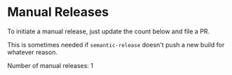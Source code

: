 # Manual Releases

To initiate a manual release, just update the count below and file a PR.

This is sometimes needed if `semantic-release` doesn't push a new build for whatever reason.

Number of manual releases: 1
